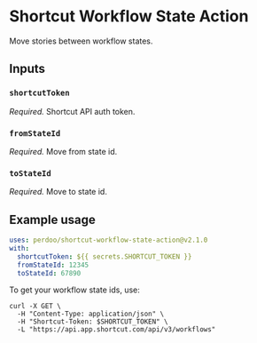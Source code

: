 # Shortcut Workflow State Action

Move stories between workflow states.

## Inputs

### `shortcutToken`

_Required._ Shortcut API auth token.

### `fromStateId`

_Required._ Move from state id.

### `toStateId`

_Required._ Move to state id.

## Example usage

```yaml
uses: perdoo/shortcut-workflow-state-action@v2.1.0
with:
  shortcutToken: ${{ secrets.SHORTCUT_TOKEN }}
  fromStateId: 12345
  toStateId: 67890
```

To get your workflow state ids, use:

```shell
curl -X GET \
  -H "Content-Type: application/json" \
  -H "Shortcut-Token: $SHORTCUT_TOKEN" \
  -L "https://api.app.shortcut.com/api/v3/workflows"
```
